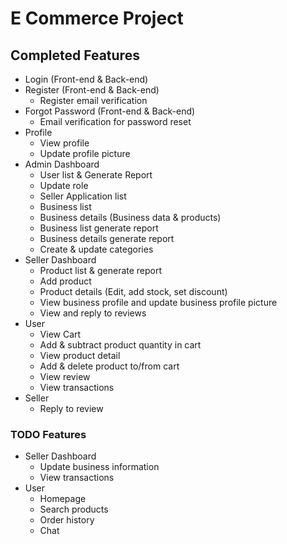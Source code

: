 # E Commerce Project

## Completed Features

-   Login (Front-end & Back-end)
-   Register (Front-end & Back-end)
    -   Register email verification
-   Forgot Password (Front-end & Back-end)
    -   Email verification for password reset
-   Profile
    -   View profile
    -   Update profile picture
-   Admin Dashboard
    -   User list & Generate Report
    -   Update role
    -   Seller Application list
    -   Business list
    -   Business details (Business data & products)
    -   Business list generate report
    -   Business details generate report
    -   Create & update categories
-   Seller Dashboard
    -   Product list & generate report
    -   Add product
    -   Product details (Edit, add stock, set discount)
    -   View business profile and update business profile picture
    -   View and reply to reviews
-   User
    -   View Cart
    -   Add & subtract product quantity in cart
    -   View product detail
    -   Add & delete product to/from cart
    -   View review
    -   View transactions
-   Seller
    -   Reply to review

### TODO Features

-   Seller Dashboard
    -   Update business information
    -   View transactions
-   User
    -   Homepage
    -   Search products
    -   Order history
    -   Chat
